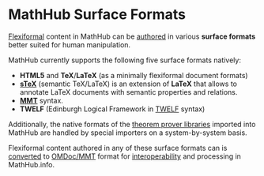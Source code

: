 # MathHub Surface Formats

[Flexiformal](FlexiForms) content in MathHub can be
[authored](authoring) in various **surface formats** better
suited for human manipulation.

MathHub currently supports the following five surface formats natively:

  - **HTML5** and **TeX**/**LaTeX** (as a minimally flexiformal document
    formats)
  - **[sTeX](http://github.com/KWARC/sTeX)** (semantic TeX/LaTeX) is an
    extension of **LaTeX** that allows to annotate LaTeX documents with
    semantic properties and relations.
  - **[MMT](http://uniformal.github.io)** syntax.
  - **TWELF** (Edinburgh Logical Framework in [TWELF](http://twelf.org)
    syntax)

Additionally, the native formats of the [theorem prover
libraries](/libraries) imported into MathHub are handled by special
importers on a system-by-system basis.

Flexiformal content authored in any of these surface formats can is
[converted](build-system) to [OMDoc/MMT](omdoc-mmt) format for
[interoperability](interoperability) and processing in MathHub.info.
